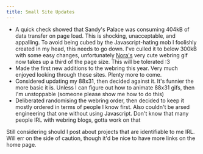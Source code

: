 ```yaml
---
title: Small Site Updates
---
```


<div>
<p>
<ul>
    <li>A quick check showed that Sandy's Palace was consuming 404kB of data transfer on page load. This is shocking, unacceptable, and appalling. To avoid being cubed by the Javascript-hating mob I foolishly created in my head, this needs to go down. I've culled it to below 300kB with some easy changes, unfortunately <a href="https://sneil.neocities.org/">Nora's</a> very cute webring gif now takes up a third of the page size. This will be tolerated :3</li>
    <li>Made the first new additions to the webring this year. Very much enjoyed looking through these sites. Plenty more to come.</li>
    <li>Considered updating my 88x31, then decided against it. It's funnier the more basic it is. Unless I can figure out how to animate 88x31 gifs, then I'm unstoppable (someone please show me how to do this)</li>
    <li>Deliberated randomising the webring order, then decided to keep it mostly ordered in terms of people I know first. Also couldn't be arsed engineering that one without using Javascript. Don't know that many people IRL with webring blogs, gotta work on that</li>
</ul>
Still considering should I post about projects that are identifiable to me IRL. Will err on the side of caution, though it'd be nice to have more links on the home page. 
</p>
<script defer src="https://comments.oakreef.ie/comentario.js"></script>
<comentario-comments></comentario-comments>